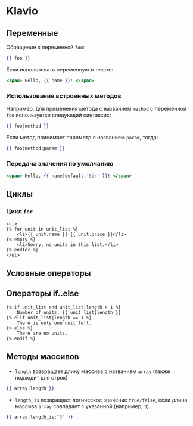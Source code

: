 # Klavio

## Переменные
Обращение к переменной `foo`:
```hbs
{{ foo }}
```
Если использовать переменную в тексте:
```hbs
<span> Hello, {{ name }}! </span>
```

### Использование встроенных методов
Например, для применения метода с названием `method` с переменной `foo` используется следующий синтаксис:
```hbs
{{ foo|method }}
```
Если метод принимает параметр с названием `param`, тогда:
```hbs
{{ foo|method:param }}
```

### Передача значения по умолчанию
```hbs
<span> Hello, {{ name|default:'Sir' }}! </span>
```

## Циклы
### Цикл `for`
```django
<ul>
{% for unit in unit_list %}
    <li>{{ unit.name }} {{ unit.price }}</li>
{% empty %}
    <li>Sorry, no units in this list.</li>
{% endfor %}
</ul>
```
## Условные операторы

## Операторы if..else
```django
{% if unit_list and unit_list|length > 1 %}
    Number of units: {{ unit_list|length }}
{% elif unit_list|length == 1 %}
    There is only one unit left.
{% else %}
    There are no units.
{% endif %}
```


## Методы массивов
* `length` возвращает длину массива с названием `array` (также подходит для строк)
```hbs
{{ array|length }}
```
* `length_is` возвращает логическое значение `true/false`, если длина массива `array` совпадает с указанной (например, `3`)
```hbs
{{ array|length_is:"3" }}
```
